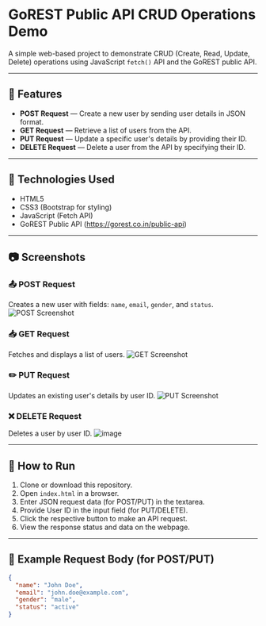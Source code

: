 # GoREST Public API CRUD Operations Demo

A simple web-based project to demonstrate CRUD (Create, Read, Update, Delete) operations using JavaScript `fetch()` API and the GoREST public API.

---

## 📑 Features

- **POST Request** — Create a new user by sending user details in JSON format.
- **GET Request** — Retrieve a list of users from the API.
- **PUT Request** — Update a specific user's details by providing their ID.
- **DELETE Request** — Delete a user from the API by specifying their ID.

---

## 🚀 Technologies Used

- HTML5
- CSS3 (Bootstrap for styling)
- JavaScript (Fetch API)
- GoREST Public API (https://gorest.co.in/public-api)

---

## 📷 Screenshots

### 📤 POST Request
Creates a new user with fields: `name`, `email`, `gender`, and `status`.
![POST Screenshot](screenshots/post.png)

### 📥 GET Request
Fetches and displays a list of users.
![GET Screenshot](screenshots/get.png)

### ✏️ PUT Request
Updates an existing user's details by user ID.
![PUT Screenshot](screenshots/put.png)

### ❌ DELETE Request
Deletes a user by user ID.
![![image](https://github.com/user-attachments/assets/c5a0f71b-072b-4f65-abab-c88c13b8409e)
](screenshots/delete.png)

---

## 📖 How to Run

1. Clone or download this repository.
2. Open `index.html` in a browser.
3. Enter JSON request data (for POST/PUT) in the textarea.
4. Provide User ID in the input field (for PUT/DELETE).
5. Click the respective button to make an API request.
6. View the response status and data on the webpage.

---

## 📝 Example Request Body (for POST/PUT)

```json
{
  "name": "John Doe",
  "email": "john.doe@example.com",
  "gender": "male",
  "status": "active"
}
